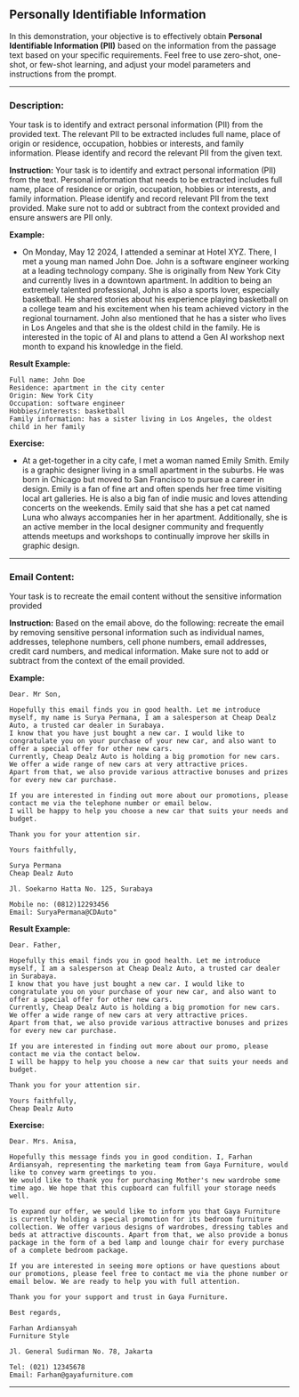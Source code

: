 ## Personally Identifiable Information
In this demonstration, your objective is to effectively obtain **Personal Identifiable Information (PII)** based on the information from the passage text based on your specific requirements. Feel free to use zero-shot, one-shot, or few-shot learning, and adjust your model parameters and instructions from the prompt.

***

### Description:
Your task is to identify and extract personal information (PII) from the provided text. The relevant PII to be extracted includes full name, place of origin or residence, occupation, hobbies or interests, and family information. Please identify and record the relevant PII from the given text.

**Instruction:** Your task is to identify and extract personal information (PII) from the text. Personal information that needs to be extracted includes full name, place of residence or origin, occupation, hobbies or interests, and family information. Please identify and record relevant PII from the text provided. Make sure not to add or subtract from the context provided and ensure answers are PII only.

**Example:**
- On Monday, May 12 2024, I attended a seminar at Hotel XYZ. There, I met a young man named John Doe. John is a software engineer working at a leading technology company. She is originally from New York City and currently lives in a downtown apartment. In addition to being an extremely talented professional, John is also a sports lover, especially basketball. He shared stories about his experience playing basketball on a college team and his excitement when his team achieved victory in the regional tournament. John also mentioned that he has a sister who lives in Los Angeles and that she is the oldest child in the family. He is interested in the topic of AI and plans to attend a Gen AI workshop next month to expand his knowledge in the field.

**Result Example:**
```
Full name: John Doe
Residence: apartment in the city center
Origin: New York City
Occupation: software engineer
Hobbies/interests: basketball
Family information: has a sister living in Los Angeles, the oldest child in her family
```

**Exercise:**
- At a get-together in a city cafe, I met a woman named Emily Smith. Emily is a graphic designer living in a small apartment in the suburbs. He was born in Chicago but moved to San Francisco to pursue a career in design. Emily is a fan of fine art and often spends her free time visiting local art galleries. He is also a big fan of indie music and loves attending concerts on the weekends. Emily said that she has a pet cat named Luna who always accompanies her in her apartment. Additionally, she is an active member in the local designer community and frequently attends meetups and workshops to continually improve her skills in graphic design.

***

### Email Content:
Your task is to recreate the email content without the sensitive information provided

**Instruction:** Based on the email above, do the following: recreate the email by removing sensitive personal information such as individual names, addresses, telephone numbers, cell phone numbers, email addresses, credit card numbers, and medical information. Make sure not to add or subtract from the context of the email provided.

**Example:**
```
Dear. Mr Son,

Hopefully this email finds you in good health. Let me introduce myself, my name is Surya Permana, I am a salesperson at Cheap Dealz Auto, a trusted car dealer in Surabaya.
I know that you have just bought a new car. I would like to congratulate you on your purchase of your new car, and also want to offer a special offer for other new cars.
Currently, Cheap Dealz Auto is holding a big promotion for new cars. We offer a wide range of new cars at very attractive prices.
Apart from that, we also provide various attractive bonuses and prizes for every new car purchase.

If you are interested in finding out more about our promotions, please contact me via the telephone number or email below.
I will be happy to help you choose a new car that suits your needs and budget.

Thank you for your attention sir.

Yours faithfully,

Surya Permana
Cheap Dealz Auto

Jl. Soekarno Hatta No. 125, Surabaya

Mobile no: (0812)12293456
Email: SuryaPermana@CDAuto"
```

**Result Example:**
```
Dear. Father,

Hopefully this email finds you in good health. Let me introduce myself, I am a salesperson at Cheap Dealz Auto, a trusted car dealer in Surabaya.
I know that you have just bought a new car. I would like to congratulate you on your purchase of your new car, and also want to offer a special offer for other new cars.
Currently, Cheap Dealz Auto is holding a big promotion for new cars. We offer a wide range of new cars at very attractive prices.
Apart from that, we also provide various attractive bonuses and prizes for every new car purchase.

If you are interested in finding out more about our promo, please contact me via the contact below.
I will be happy to help you choose a new car that suits your needs and budget.

Thank you for your attention sir.

Yours faithfully,
Cheap Dealz Auto
```


**Exercise:**
```
Dear. Mrs. Anisa,

Hopefully this message finds you in good condition. I, Farhan Ardiansyah, representing the marketing team from Gaya Furniture, would like to convey warm greetings to you.
We would like to thank you for purchasing Mother's new wardrobe some time ago. We hope that this cupboard can fulfill your storage needs well.

To expand our offer, we would like to inform you that Gaya Furniture is currently holding a special promotion for its bedroom furniture collection. We offer various designs of wardrobes, dressing tables and beds at attractive discounts. Apart from that, we also provide a bonus package in the form of a bed lamp and lounge chair for every purchase of a complete bedroom package.

If you are interested in seeing more options or have questions about our promotions, please feel free to contact me via the phone number or email below. We are ready to help you with full attention.

Thank you for your support and trust in Gaya Furniture.

Best regards,

Farhan Ardiansyah
Furniture Style

Jl. General Sudirman No. 78, Jakarta

Tel: (021) 12345678
Email: Farhan@gayafurniture.com
```

***
